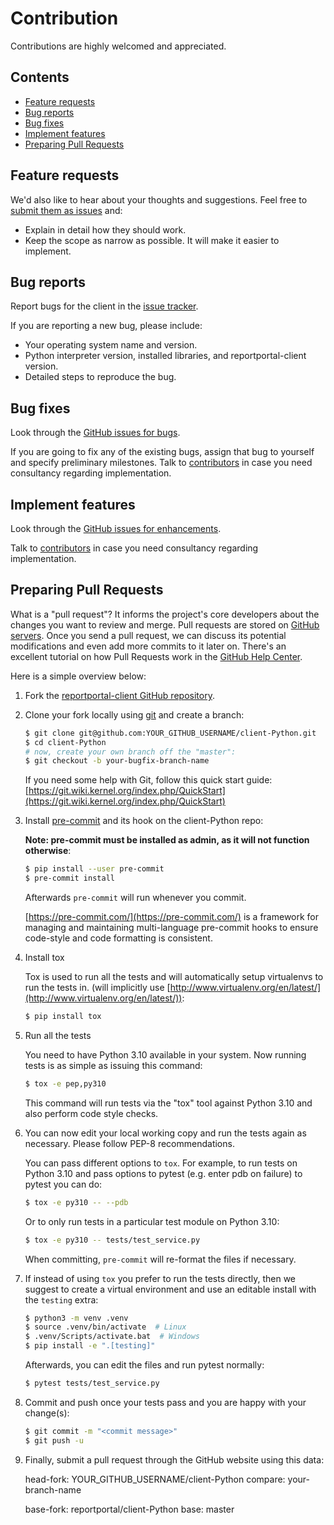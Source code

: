 # Contribution

Contributions are highly welcomed and appreciated.

## Contents

- [Feature requests](#feature-requests)
- [Bug reports](#bug-reports)
- [Bug fixes](#bug-fixes)
- [Implement features](#implement-features)
- [Preparing Pull Requests](#preparing-pull-requests)

## Feature requests

We'd also like to hear about your thoughts and suggestions. Feel free to [submit them as issues](https://github.com/reportportal/client-Python/issues) and:

* Explain in detail how they should work.
* Keep the scope as narrow as possible. It will make it easier to implement.

## Bug reports

Report bugs for the client in the [issue tracker](https://github.com/reportportal/client-Python/issues).

If you are reporting a new bug, please include:

* Your operating system name and version.
* Python interpreter version, installed libraries, and reportportal-client version.
* Detailed steps to reproduce the bug.

## Bug fixes

Look through the [GitHub issues for bugs](https://github.com/reportportal/client-Python/labels/bug).

If you are going to fix any of the existing bugs, assign that bug to yourself and specify preliminary milestones. Talk to [contributors](https://github.com/reportportal/client-Python/graphs/contributors) in case you need consultancy regarding implementation.

## Implement features

Look through the [GitHub issues for enhancements](https://github.com/reportportal/client-Python/labels/enhancement).

Talk to [contributors](https://github.com/reportportal/client-Python/graphs/contributors) in case you need consultancy regarding implementation.

## Preparing Pull Requests

What is a "pull request"? It informs the project's core developers about the changes you want to review and merge. Pull requests are stored on [GitHub servers](https://github.com/reportportal/client-Python/pulls). Once you send a pull request, we can discuss its potential modifications and even add more commits to it later on. There's an excellent tutorial on how Pull Requests work in the [GitHub Help Center](https://help.github.com/articles/using-pull-requests/).

Here is a simple overview below:

1. Fork the [reportportal-client GitHub repository](https://github.com/reportportal/client-Python).

2. Clone your fork locally using [git](https://git-scm.com/) and create a branch:

    ```sh
    $ git clone git@github.com:YOUR_GITHUB_USERNAME/client-Python.git
    $ cd client-Python
    # now, create your own branch off the "master":
    $ git checkout -b your-bugfix-branch-name
    ```

    If you need some help with Git, follow this quick start guide: [https://git.wiki.kernel.org/index.php/QuickStart](https://git.wiki.kernel.org/index.php/QuickStart)

3. Install [pre-commit](https://pre-commit.com) and its hook on the client-Python repo:

    **Note: pre-commit must be installed as admin, as it will not function otherwise**:

    ```sh
    $ pip install --user pre-commit
    $ pre-commit install
    ```

    Afterwards `pre-commit` will run whenever you commit.

    [https://pre-commit.com/](https://pre-commit.com/) is a framework for managing and maintaining multi-language pre-commit hooks to ensure code-style and code formatting is consistent.

4. Install tox

    Tox is used to run all the tests and will automatically setup virtualenvs to run the tests in. (will implicitly use [http://www.virtualenv.org/en/latest/](http://www.virtualenv.org/en/latest/)):

    ```sh
    $ pip install tox
    ```

5. Run all the tests

    You need to have Python 3.10 available in your system. Now running tests is as simple as issuing this command:

    ```sh
    $ tox -e pep,py310
    ```

    This command will run tests via the "tox" tool against Python 3.10 and also perform code style checks.

6. You can now edit your local working copy and run the tests again as necessary. Please follow PEP-8 recommendations.

    You can pass different options to `tox`. For example, to run tests on Python 3.10 and pass options to pytest (e.g. enter pdb on failure) to pytest you can do:

    ```sh
    $ tox -e py310 -- --pdb
    ```

    Or to only run tests in a particular test module on Python 3.10:

    ```sh
    $ tox -e py310 -- tests/test_service.py
    ```

    When committing, `pre-commit` will re-format the files if necessary.

7. If instead of using `tox` you prefer to run the tests directly, then we suggest to create a virtual environment and use an editable install with the `testing` extra:

    ```sh
    $ python3 -m venv .venv
    $ source .venv/bin/activate  # Linux
    $ .venv/Scripts/activate.bat  # Windows
    $ pip install -e ".[testing]"
    ```

    Afterwards, you can edit the files and run pytest normally:

    ```sh
    $ pytest tests/test_service.py
    ```

8. Commit and push once your tests pass and you are happy with your change(s):

    ```sh
    $ git commit -m "<commit message>"
    $ git push -u
    ```

9. Finally, submit a pull request through the GitHub website using this data:

    head-fork: YOUR_GITHUB_USERNAME/client-Python
    compare: your-branch-name

    base-fork: reportportal/client-Python
    base: master
